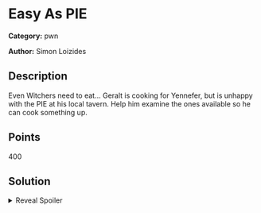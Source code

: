 # Easy As PIE
**Category:** pwn

**Author:** Simon Loizides

## Description
Even Witchers need to eat... Geralt is cooking for Yennefer, but is unhappy with the PIE at his local tavern. Help him examine the ones available so he can cook something up.

## Points
400

## Solution
<details>
 <summary>Reveal Spoiler</summary>

## Flag
`ccsc{n3xt_t1me_pr3Pare_f0r_C4naries!!!}`


</details>
